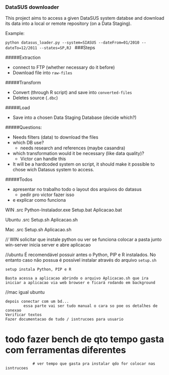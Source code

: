 ### DataSUS downloader
This project aims to access a given DataSUS system databse and download its data into a local or remote repository (on a Data Staging).

Example:
 
`python datasus_loader.py --system=SIASUS --dateFrom=01/2010 --dateTo=12/2011 --states=SP,RJ `
###Steps

#####Extraction

* connect to FTP (whether necessary do it before)
* Download file into `raw-files`

#####Transform
* Convert (through R script) and save into `converted-files`
* Deletes source (`.dbc`)

#####Load
* Save into a chosen Data Staging Database (decide which?)



#####Questions:
* Needs filters (data) to download the files
* which DB use?
    - needs research and references (maybe casandra)
* which transformation would it be necessary (like data quality)?
    - Victor can handle this
* It will be a hardcoded system on script, it should make it possible to chose wich Datasus system to access.


#####Todos
* apresentar no trabalho todo o layout dos arquivos do datasus
    - pedir pro victor fazer isso
* e explicar como funciona




WIN
    .src
    Python-Instalador.exe
    Setup.bat
    Aplicacao.bat

Ubuntu
    .src
    Setup.sh
    Aplicacao.sh

Mac
    .src
    Setup.sh
    Aplicacao.sh


// WIN
    solicitar que instale python ou ver se funciona colocar a pasta junto
    win-server inicia server e abre aplicacao

//ubuntu
    É recomendável possuir antes o Python, PIP e R instalados. No entanto caso não possua é possível instalar
    através do arquivo `setup.sh`

    setup instala Python, PIP e R

    Basta acessa a aplicacao abrindo o arquivo Aplicacao.sh que ira iniciar a aplicacao via web browser e ficará rodando em background


//mac
    igual ubuntu
    
    depois conectar com um bd...
            essa parte vai ser tudo manual o cara so poe os detalhes de conexao
    Verificar textos
    Fazer documentacao de tudo / isntrucoes para usuario

# todo fazer bench de qto tempo gasta com ferramentas diferentes
                # ver tempo que gasta pra instalar qdo for colocar nas isntrucoes

